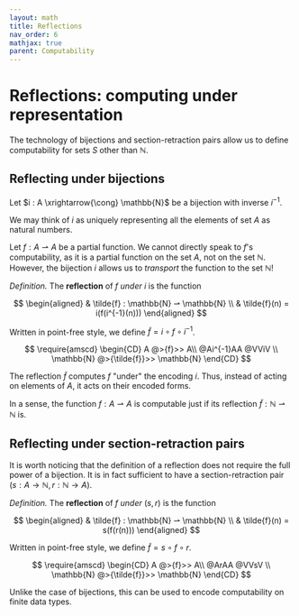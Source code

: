 ```yaml
---
layout: math
title: Reflections
nav_order: 6
mathjax: true
parent: Computability
---
```


# Reflections: computing under representation

The technology of bijections and section-retraction pairs allow us to define
computability for sets $S$ other than $\mathbb{N}$.

## Reflecting under bijections

Let $i : A \xrightarrow{\cong} \mathbb{N}$ be a bijection with inverse
$i^{-1}$.

We may think of $i$ as uniquely representing all the elements of set $A$ as
natural numbers.

Let $f : A ⇀ A$ be a partial function. We cannot directly speak to $f$'s computability, as it is a partial function on
the set $A$, not on the set $\mathbb{N}$. However, the bijection $i$ allows us to _transport_ the function to the set $\mathbb{N}$!


*Definition.* The __reflection__ of $f$ *under* $i$ is the function 

$$
  \begin{aligned}
  & \tilde{f} : \mathbb{N} ⇀ \mathbb{N} \\
  & \tilde{f}(n) = i(f(i^{-1}(n)))
  \end{aligned}
$$

Written in point-free style, we define $\tilde{f} = i \circ f \circ i^{-1}$.

$$
\require{amscd}
\begin{CD}
  A @>{f}>> A\\
  @Ai^{-1}AA @VViV \\
  \mathbb{N} @>{\tilde{f}}>> \mathbb{N}
\end{CD}
$$

The reflection $\tilde{f}$ computes $f$ "under" the encoding $i$. Thus,
instead of acting on elements of $A$, it acts on their encoded forms.

In a sense, the function $f : A ⇀ A$ is computable just if its reflection
$\tilde{f} : \mathbb{N} ⇀ \mathbb{N}$ is.

## Reflecting under section-retraction pairs

It is worth noticing that the definition of a reflection does not require the
full power of a bijection. It is in fact sufficient to have a section-retraction
pair $(s : A \to \mathbb{N}, r : \mathbb{N} \to A)$.

*Definition.* The __reflection__ of $f$ *under* $(s, r)$ is the function 

$$
  \begin{aligned}
  & \tilde{f} : \mathbb{N} ⇀ \mathbb{N} \\
  & \tilde{f}(n) = s(f(r(n)))
  \end{aligned}
$$

Written in point-free style, we define $\tilde{f} = s \circ f \circ r$.

$$
\require{amscd}
\begin{CD}
  A @>{f}>> A\\
  @ArAA @VVsV \\
  \mathbb{N} @>{\tilde{f}}>> \mathbb{N}
\end{CD}
$$

Unlike the case of bijections, this can be used to encode computability on
finite data types.